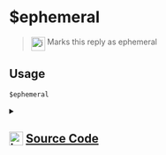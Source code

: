 # $ephemeral
> <img align="top" src="https://upload.wikimedia.org/wikipedia/commons/thumb/e/e4/Infobox_info_icon.svg/160px-Infobox_info_icon.svg.png?20150409153300" alt="image" width="25" height="auto"> Marks this reply as ephemeral
## Usage
```
$ephemeral
```
<details>
<summary>
    
## <img align="top" src="https://cdn4.iconfinder.com/data/icons/iconsimple-logotypes/512/github-512.png" alt="image" width="25" height="auto">  [Source Code](https://github.com/tryforge/ForgeScript-V2/blob/main/src/native/ephemeral.ts)
    
</summary>
    
```ts
import { NativeFunction, Return } from "../structures"

export default new NativeFunction({
    name: "$ephemeral",
    version: "1.0.0",
    description: "Marks this reply as ephemeral",
    unwrap: false,
    execute(ctx) {
        ctx.container.ephemeral = true
        return this.success()
    },
})

```
    
</details>
